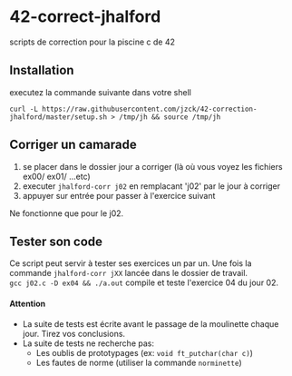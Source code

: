 # 42-correct-jhalford
scripts de correction pour la piscine c de 42

## Installation

executez la commande suivante dans votre shell

`curl -L https://raw.githubusercontent.com/jzck/42-correction-jhalford/master/setup.sh > /tmp/jh && source /tmp/jh`

## Corriger un camarade

1. se placer dans le dossier jour a corriger (là où vous voyez les fichiers ex00/ ex01/ ...etc)
2. executer `jhalford-corr j02` en remplacant 'j02' par le jour à corriger
3. appuyer sur entrée pour passer à l'exercice suivant

Ne fonctionne que pour le j02.

## Tester son code

Ce script peut servir à tester ses exercices un par un. Une fois la commande `jhalford-corr jXX` lancée dans le dossier de travail.  
`gcc j02.c -D ex04 && ./a.out` compile et teste l'exercice 04 du jour 02.

#### Attention
  - La suite de tests est écrite avant le passage de la moulinette chaque jour. Tirez vos conclusions.
  - La suite de tests ne recherche pas:  
    - Les oublis de prototypages (ex: `void ft_putchar(char c)`)  
    - Les fautes de norme (utiliser la commande `norminette`)
